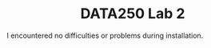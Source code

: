 # <center>  **DATA250 Lab 2** </center>

I encountered no difficulties or problems during installation.